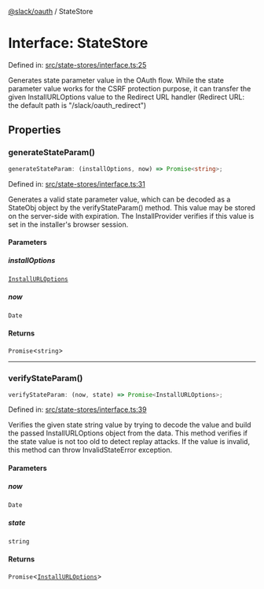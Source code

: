 [@slack/oauth](../index.md) / StateStore

# Interface: StateStore

Defined in: [src/state-stores/interface.ts:25](https://github.com/slackapi/node-slack-sdk/blob/main/packages/oauth/src/state-stores/interface.ts#L25)

Generates state parameter value in the OAuth flow.
While the state parameter value works for the CSRF protection purpose,
it can transfer the given InstallURLOptions value to the Redirect URL handler
(Redirect URL: the default path is "/slack/oauth_redirect")

## Properties

### generateStateParam()

```ts
generateStateParam: (installOptions, now) => Promise<string>;
```

Defined in: [src/state-stores/interface.ts:31](https://github.com/slackapi/node-slack-sdk/blob/main/packages/oauth/src/state-stores/interface.ts#L31)

Generates a valid state parameter value, which can be decoded as a StateObj object
by the verifyStateParam() method. This value may be stored on the server-side with expiration.
The InstallProvider verifies if this value is set in the installer's browser session.

#### Parameters

##### installOptions

[`InstallURLOptions`](InstallURLOptions.md)

##### now

`Date`

#### Returns

`Promise`\<`string`\>

***

### verifyStateParam()

```ts
verifyStateParam: (now, state) => Promise<InstallURLOptions>;
```

Defined in: [src/state-stores/interface.ts:39](https://github.com/slackapi/node-slack-sdk/blob/main/packages/oauth/src/state-stores/interface.ts#L39)

Verifies the given state string value by trying to decode the value and
build the passed InstallURLOptions object from the data.
This method verifies if the state value is not too old to detect replay attacks.
If the value is invalid, this method can throw InvalidStateError exception.

#### Parameters

##### now

`Date`

##### state

`string`

#### Returns

`Promise`\<[`InstallURLOptions`](InstallURLOptions.md)\>
